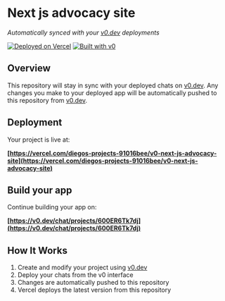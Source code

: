 # Next js advocacy site

*Automatically synced with your [v0.dev](https://v0.dev) deployments*

[![Deployed on Vercel](https://img.shields.io/badge/Deployed%20on-Vercel-black?style=for-the-badge&logo=vercel)](https://vercel.com/diegos-projects-91016bee/v0-next-js-advocacy-site)
[![Built with v0](https://img.shields.io/badge/Built%20with-v0.dev-black?style=for-the-badge)](https://v0.dev/chat/projects/600ER6Tk7dj)

## Overview

This repository will stay in sync with your deployed chats on [v0.dev](https://v0.dev).
Any changes you make to your deployed app will be automatically pushed to this repository from [v0.dev](https://v0.dev).

## Deployment

Your project is live at:

**[https://vercel.com/diegos-projects-91016bee/v0-next-js-advocacy-site](https://vercel.com/diegos-projects-91016bee/v0-next-js-advocacy-site)**

## Build your app

Continue building your app on:

**[https://v0.dev/chat/projects/600ER6Tk7dj](https://v0.dev/chat/projects/600ER6Tk7dj)**

## How It Works

1. Create and modify your project using [v0.dev](https://v0.dev)
2. Deploy your chats from the v0 interface
3. Changes are automatically pushed to this repository
4. Vercel deploys the latest version from this repository